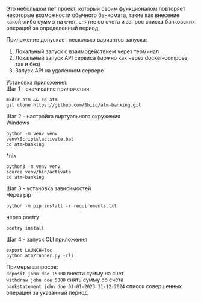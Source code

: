 Это небольшой пет проект, который своим функционалом повторяет некоторые возможности обычного банкомата, такие как внесение какой-либо суммы на счет, снятие со счета и запрос списка банковских операций за определенный период.

Приложение допускает несколько вариантов запуска:
1. Локальный запуск с взаимодействием через терминал
2. Локальный запуск API сервиса (можно как через docker-compose, так и без)
3. Запуск API на удаленном сервере

Установка приложения:  
Шаг 1 - скачивание приложения
```
mkdir atm && cd atm
git clone https://github.com/Shiiq/atm-banking.git
```
Шаг 2 - настройка виртуального окружения  
Windows
```
python -m venv venv
venv\Scripts\activate.bat
cd atm-banking
```
*nix
```
python3 -m venv venv
source venv/bin/activate
cd atm-banking
```
Шаг 3 - установка зависимостей  
Через pip
```
python -m pip install -r requirements.txt
```
через poetry
```
poetry install
```
Шаг 4 - запуск CLI приложения
```
export LAUNCH=loc
python atm/runner.py -cli
```

Примеры запросов:  
```deposit john doe 15000``` внести сумму на счет  
```withdraw john doe 5000``` снять сумму со счета  
```bankstatement john doe 01-01-2023 31-12-2024``` список совершенных операций за указанный период
